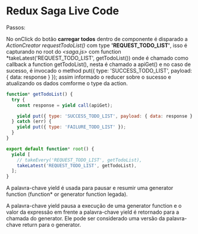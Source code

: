 # Redux Saga Live Code

Passos:

No onClick do botão **carregar todos** dentro de componente *<TodoList>*
é disparado a *ActionCreator requestTodoList()* com type **'REQUEST_TODO_LIST'**,
isso é capturando no root do *<saga.js>* com function *takeLatest('REQUEST_TODO_LIST', getTodoList())
onde é chamado como callback a function getTodoList(), nesta é chamado a apiGet() e
no caso de sucesso, é invocado o method put({ type: 'SUCCESS_TODO_LIST', payload: { data: response } });
assim informado o reducer sobre o sucesso e atualizando os dados comforme o type da action.


```javascript
function* getTodoList() {
  try {
    const response = yield call(apiGet);

    yield put({ type: 'SUCCESS_TODO_LIST', payload: { data: response } });
  } catch (err) {
    yield put({ type: 'FAILURE_TODO_LIST' });
  }
}

export default function* root() {
  yield [
    // takeEvery('REQUEST_TODO_LIST', getTodoList),
    takeLatest('REQUEST_TODO_LIST', getTodoList),
  ];
}
```

A palavra-chave yield é usada para pausar e resumir uma generator function (function* or generator function legada).

A palavra-chave yield pausa a execução de uma generator function
e o valor da expressão em frente a palavra-chave yield é retornado para a chamada do generator.
Ele pode ser considerado uma versão da palavra-chave return para o generator.

